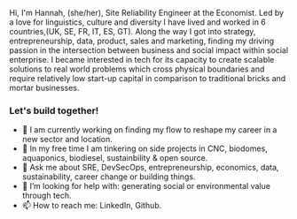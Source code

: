 Hi, I'm Hannah, (she/her), Site Reliability Engineer at the Economist. Led by a love for linguistics, culture and diversity I have lived and worked in 6 countries,(UK, SE, FR, IT, ES, GT). Along the way I got into strategy, entrepreneurship, data, product, sales and marketing, finding my driving passion in the intersection between business and social impact within social enterprise. I became interested in tech for its capacity to create scalable solutions to real world problems which cross physical boundaries and require relatively low start-up capital in comparison to traditional bricks and mortar businesses.

### Let's build together!

- 🔭 I am currently working on finding my flow to reshape my career in a new sector and location.
- 🌱 In my free time I am tinkering on side projects in CNC, biodomes, aquaponics, biodiesel, sustainbility & open source. 
- 💬 Ask me about SRE, DevSecOps, entrepreneurship, economics, data, sustainability, career change or building things.
- 🤔 I’m looking for help with: generating social or environmental value through tech.
- 📫 How to reach me: LinkedIn, Github.

<!-- Get in touch
- Mentor it forward: https://competent-curie-a96466.netlify.app/
- Personal portfolio: https://vigilant-hopper-27c595.netlify.app/
- Urtisan : https://happy-colden-35ad1a.netlify.app/
- Mecano: https://infallible-dubinsky-c5d6c9.netlify.app/
- Random inspiration: https://blissful-tesla-ed4682.netlify.app/ -->
